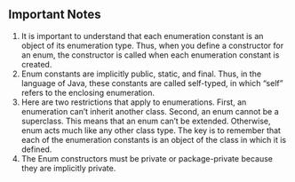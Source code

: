 ## Important Notes
1. It is important to understand that each enumeration constant is an object of its enumeration type. 
Thus, when you define a constructor for an enum, the constructor is called when each enumeration constant is created.
2. Enum constants are implicitly public, static, and final. 
Thus, in the language of Java, these constants are called self-typed, in which “self” refers to the enclosing enumeration.
3. Here are two restrictions that apply to enumerations. 
First, an enumeration can’t inherit another class. 
Second, an enum cannot be a superclass. This means that an enum can’t be extended. Otherwise, enum acts much like any other class type. 
The key is to remember that each of the enumeration constants is an object of the class in which it is defined.
4. The Enum constructors must be private or package-private because they are implicitly private.